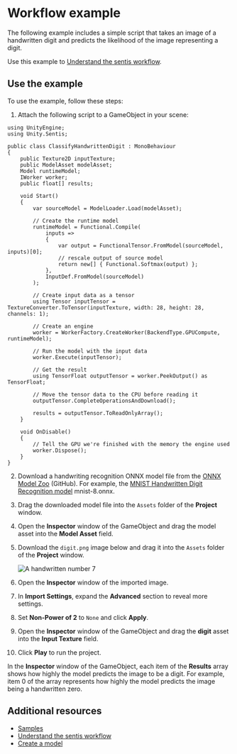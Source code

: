 # Workflow example

The following example includes a simple script that takes an image of a handwritten digit and predicts the likelihood of the image representing a digit.

Use this example to [Understand the sentis workflow](understand-sentis-workflow.md).

## Use the example

To use the example, follow these steps:

1. Attach the following script to a GameObject in your scene:

```
using UnityEngine;
using Unity.Sentis;

public class ClassifyHandwrittenDigit : MonoBehaviour
{
    public Texture2D inputTexture;
    public ModelAsset modelAsset;
    Model runtimeModel;
    IWorker worker;
    public float[] results;

    void Start()
    {
        var sourceModel = ModelLoader.Load(modelAsset);

        // Create the runtime model
        runtimeModel = Functional.Compile(
            inputs =>
            {
                var output = FunctionalTensor.FromModel(sourceModel, inputs)[0];
                // rescale output of source model
                return new[] { Functional.Softmax(output) };
            },
            InputDef.FromModel(sourceModel)
        );

        // Create input data as a tensor
        using Tensor inputTensor = TextureConverter.ToTensor(inputTexture, width: 28, height: 28, channels: 1);

        // Create an engine
        worker = WorkerFactory.CreateWorker(BackendType.GPUCompute, runtimeModel);

        // Run the model with the input data
        worker.Execute(inputTensor);

        // Get the result
        using TensorFloat outputTensor = worker.PeekOutput() as TensorFloat;

        // Move the tensor data to the CPU before reading it
        outputTensor.CompleteOperationsAndDownload();

        results = outputTensor.ToReadOnlyArray();
    }

    void OnDisable()
    {
        // Tell the GPU we're finished with the memory the engine used
        worker.Dispose();
    }
}
```

2. Download a handwriting recognition ONNX model file from the [ONNX Model Zoo](https://github.com/onnx/models) (GitHub). For example, the [MNIST Handwritten Digit Recognition model](https://github.com/onnx/models/tree/main/validated/vision/classification/mnist) mnist-8.onnx.
3. Drag the downloaded model file into the `Assets` folder of the **Project** window.
4. Open the **Inspector** window of the GameObject and drag the model asset into the **Model Asset** field.
5. Download the `digit.png` image below and drag it into the `Assets` folder of the **Project** window.

   ![A handwritten number 7](images/digit.png)

6. Open the **Inspector** window of the imported image.
7. In **Import Settings**, expand the **Advanced** section to reveal more settings.
8. Set **Non-Power of 2** to `None` and click **Apply**.
9. Open the **Inspector** window of the GameObject and drag the **digit** asset into the **Input Texture** field.
10. Click **Play** to run the project.

In the **Inspector** window of the GameObject, each item of the **Results** array shows how highly the model predicts the image to be a digit. For example, item 0 of the array represents how highly the model predicts the image being a handwritten zero.

## Additional resources
- [Samples](package-samples.md)
- [Understand the sentis workflow](understand-sentis-workflow.md)
- [Create a model](create-a-model.md)

